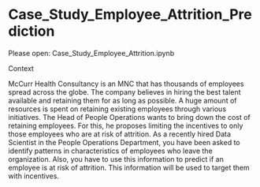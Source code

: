 # Case_Study_Employee_Attrition_Prediction

Please open: Case_Study_Employee_Attrition.ipynb

Context

McCurr Health Consultancy is an MNC that has thousands of employees spread across the globe. The company believes in hiring the best talent available and retaining them for as long as possible. A huge amount of resources is spent on retaining existing employees through various initiatives. The Head of People Operations wants to bring down the cost of retaining employees. For this, he proposes limiting the incentives to only those employees who are at risk of attrition. As a recently hired Data Scientist in the People Operations Department, you have been asked to identify patterns in characteristics of employees who leave the organization. Also, you have to use this information to predict if an employee is at risk of attrition. This information will be used to target them with incentives.
